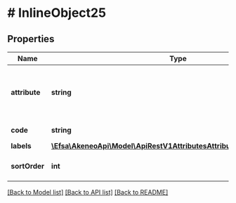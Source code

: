 # # InlineObject25

## Properties

Name | Type | Description | Notes
------------ | ------------- | ------------- | -------------
**attribute** | **string** | Code of attribute related to the attribute option | [optional]
**code** | **string** | Code of option |
**labels** | [**\Efsa\AkeneoApi\Model\ApiRestV1AttributesAttributeCodeOptionsLabels**](ApiRestV1AttributesAttributeCodeOptionsLabels.md) |  | [optional]
**sortOrder** | **int** | Order of attribute option | [optional]

[[Back to Model list]](../../README.md#models) [[Back to API list]](../../README.md#endpoints) [[Back to README]](../../README.md)
